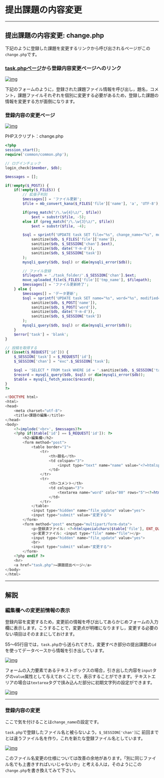 # 提出課題の内容変更

------

## 提出課題の内容変更: change.php

下記のように登録した課題を変更するリンクから呼び出されるページがこの`change.php`です。

### [task.phpページ](http://cs-tklab.na-inet.jp/phpdb/Chapter5/system10.html)から登録内容変更ページへのリンク

[![img](12_change_contents.assets/task_php_common_view.png)](http://cs-tklab.na-inet.jp/phpdb/Chapter5/fig/task_php_common_view.png)

下記のフォームのように，登録された課題ファイル情報を呼び出し，題名，コメント，課題ファイルそれぞれを個別に変更する必要があるため，登録した課題の情報を変更する方が面倒になります。

### 登録内容の変更ページ

[![img](12_change_contents.assets/change_php_common_view.png)](http://cs-tklab.na-inet.jp/phpdb/Chapter5/fig/change_php_common_view.png)



PHPスクリプト：change.php

```php
<?php
session_start();
require('common/common.php');

// ログインチェック
login_check($member, $db);

$messages = [];

if(!empty($_POST)) {
    if(!empty($_FILES)) {
        // 拡張子判別
        $messages[] = 'ファイル更新';
        $file = mb_convert_kana($_FILES['file']['name'], 'a', 'UTF-8');

        if(preg_match("/\.\w{4}\z/", $file))
            $ext = substr($file, -5);
        else if (preg_match("/\.\w{3}\z/", $file))
            $ext = substr($file, -4);

        $sql = sprintf('UPDATE task SET file="%s", change_name="%s", modified="%s" WHERE id=%d',
            sanitize($db, $_FILES['file']['name']),
            sanitize($db, $_SESSION['chan'].$ext),
            sanitize($db, date('Y-m-d')),
            sanitize($db, $_SESSION['task'])
        );
        mysqli_query($db, $sql) or die(mysqli_error($db));

        // ファイル登録
        $filepath = './task_folder/'.$_SESSION['chan'].$ext;
        move_uploaded_file($_FILES['file']['tmp_name'], $filepath);
        $messages[] = 'ファイル更新終了';
    } else {
        $messages[] = 'データ更新';
        $sql = sprintf('UPDATE task SET name="%s", word="%s", modified="%s" WHERE id=%d',
            sanitize($db, $_POST['name']),
            sanitize($db, $_POST['word']),
            sanitize($db, date('Y-m-d')),
            sanitize($db, $_SESSION['task'])
        );
        mysqli_query($db, $sql) or die(mysqli_error($db));
    }
    $error['task'] = 'blank';
}

// 投稿を取得する
if (isset($_REQUEST['id'])) {
    $_SESSION['task'] = $_REQUEST['id'];
    $_SESSION['chan'] = "exc".$_SESSION['task'];

    $sql = 'SELECT * FROM task WHERE id = '.sanitize($db, $_SESSION['task']);
    $record = mysqli_query($db, $sql) or die(mysqli_error($db));
    $table = mysqli_fetch_assoc($record);
}
?>

<!DOCTYPE html>
<html>
<head>
    <meta charset="utf-8">
    <title>課題の編集</title>
</head>
<body>
    <?=implode('<br>', $messages)?>
    <?php if($table['id'] == $_REQUEST['id']): ?>
        <h2>編集欄</h2>
        <form method="post">
            <table border="1">
                <tr>
                    <th>題名</th>
                    <td colspan="3">
                        <input type="text" name="name" value="<?=htmlspecialchars($table['name'], ENT_QUOTES)?>" size="80">
                    </td>
                </tr>
                <tr>
                    <th>コメント</th>
                    <td colspan="3">
                        <textarea name="word" cols="80" rows="5"><?=htmlspecialchars($table['word'], ENT_QUOTES)?></textarea>
                    </td>
                </tr>
            </table>
            <input type="hidden" name="file_update" value="yes">
            <input type="submit" value="変更する">
        </form>
        <form method="post" enctype="multipart/form-data">
            <p>登録済ファイル: <?=htmlspecialchars($table['file'], ENT_QUOTES)?></p>
            <p>変更ファイル: <input type="file" name="file"></p>
            <input type="hidden" name="file_update" value="yes">
            <br>
            <input type="submit" value="変更する">
        </form>
    <?php endif ?>
    <hr>
    <a href="task.php">←課題提出ページ</a>
</body>
</html>
```





------

## 解説

### 編集欄への変更前情報の表示

登録内容を変更するため，変更前の情報を呼び出してあらかじめフォームの入力欄に表示します。こうすることで，変更点が明確になりますし，変更する必要のない項目はそのままにしておけます。

55～65行目では，`task.php`から送られてきた，変更すべき部分の提出課題の`id`を使ってデータベースから情報を引き出しています。



[![img](12_change_contents.assets/change_php_common_l55-l65.png)](http://cs-tklab.na-inet.jp/phpdb/Chapter5/fig/change_php_common_l55-l65.png)



フォームの入力要素であるテキストボックスの場合，引き出した内容を`input`タグの`value`属性として与えておくことで，表示することができます。テキストエリアの場合は`textarea`タグで挟み込んだ部分に初期文字列の設定ができます。



[![img](12_change_contents.assets/change_php_common_l71-l81.png)](http://cs-tklab.na-inet.jp/phpdb/Chapter5/fig/change_php_common_l71-l81.png)



------

### 登録内容の変更

ここで気を付けることは`change_name`の設定です。

`task.php`で登録したファイル名と被らないよう，`$_SESSION['chan']`に 前回までとは違うファイル名を作り，これを新たな登録ファイル名としています。



[![img](12_change_contents.assets/change_php_common_l33.png)](http://cs-tklab.na-inet.jp/phpdb/Chapter5/fig/change_php_common_l33.png)



このファイル名変更の仕様については改善の余地があります。「別に同じファイル名でも上書きすればいいじゃないか」と考える人は，そのようにこの`change.php`を書き換えてみて下さい。

